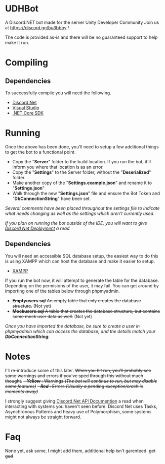 # UDHBot
A Discord.NET bot made for the server Unity Developer Community 
Join us at https://discord.gg/bu3bbby !

The code is provided as-is and there will be no guaranteed support to help make it run.

# Compiling
## Dependencies
To successfully compile you will need the following.
- [Discord.Net](https://www.nuget.org/packages/Discord.Net/)
- [Visual Studio](https://visualstudio.microsoft.com/vs/community/)
- [.NET Core SDK](https://www.microsoft.com/net/download/core)

# Running
Once the above has been done, you'll need to setup a few additional things to get the bot to a functional point.

- Copy the "**Server**" folder to the build location. If you run the bot, it'll inform you where that location is as an error.
- Copy the "**Settings**" to the Server folder, without the "**Deserialized**" folder.
- Make another copy of the "**Settings.example.json**" and rename it to "**Settings.json**"
- Walk through the new "**Settings.json**" file and ensure the Bot Token and "**DbConnectionString**" have been set.

*Several comments have been placed throughout the settings file to indicate what needs changing as well as the settings which aren't currently used.*

*If you plan on running the bot outside of the IDE, you will want to give [Discord Net Deployment](https://discord.foxbot.me/docs/guides/deployment/deployment.html) a read.*

## Dependencies
You will need an accessible SQL database setup, the easiest way to do this is using XAMPP which can host the database and make it easier to setup.
- [XAMPP](https://www.apachefriends.org/download.html)

If you run the bot now, it will attempt to generate the table for the database. Depending on the permisions of the user, it may fail. You can get around by importing one of the tables below through phpmyadmin. 
- ~~**Emptyusers.sql** An empty table that only creates the database structure.~~ (Not yet)
- ~~**Mockusers.sql** A table that creates the database structure, but contains some mock user data as well.~~ (Not yet)

*Once you have imported the database, be sure to create a user in phpmyadmin which can access the database, and the details match your **DbConnectionString**.*

# Notes
I'll re-introduce some of this later.
~~When you hit run, you'll probably see some warnings and errors if you've sped through this without much thought.~~
~~- ***Yellow*** : Warnings *(The bot will continue to run, but may disable some features)*~~
~~- ***Red*** : Errors *(Usually a pending exception/crash is moments away)*~~

I strongly suggest giving [Discord.Net API Documention](https://discord.foxbot.me/stable/api/index.html) a read when interacting with systems you haven't seen before. Discord Net uses Tasks, Asynchronous Patterns and heavy use of Polymorphism, some systems might not always be straight forward.

# Faq
None yet, ask some, I might add them, additional help isn't garenteed. ~~get gud~~
